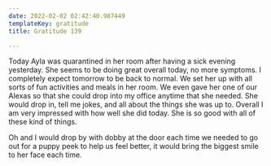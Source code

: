 ```yaml
---
date: 2022-02-02 02:42:40.987449
templateKey: gratitude
title: Gratitude 139

---
```


Today Ayla was quarantined in her room after having a sick evening yesterday.
She seems to be doing great overall today, no more symptoms.  I completely
expect tomorrow to be back to normal.  We set her up with all sorts of fun
activities and meals in her room.  We even gave her one of our Alexas so that
she could drop into my office anytime that she needed.  She would drop in, tell
me jokes, and all about the things she was up to.  Overall I am very impressed
with how well she did today.  She is so good with all of these kind of things.

Oh and I would drop by with dobby at the door each time we needed to go out for
a puppy peek to help us feel better, it would bring the biggest smile to her
face each time.

